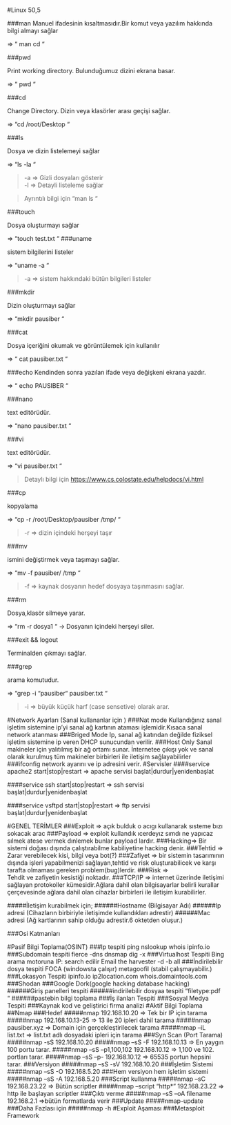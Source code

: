 

#Linux 50,5


###man 
Manuel ifadesinin kısaltmasıdır.Bir komut veya yazılım hakkında bilgi almayı sağlar

=> “ man cd “

###pwd 

 Print working directory. Bulunduğumuz dizini ekrana basar.

=> “ pwd “

###cd  

Change Directory. Dizin veya klasörler arası geçişi sağlar.

=> “cd /root/Desktop “

###ls 

Dosya ve dizin listelemeyi sağlar

=> “ls -la “

> -a => Gizli dosyaları gösterir 	
> -l => Detayli listeleme sağlar

> Ayrıntılı bilgi için “man ls “

###touch 

Dosya oluşturmayı sağlar

=> “touch test.txt “
###uname 

sistem bilgilerini listeler

=> “uname -a “

> -a => sistem hakkındaki bütün bilgileri listeler

###mkdir 

Dizin oluşturmayı sağlar

=> “mkdir pausiber “

###cat 

Dosya içeriğini okumak ve görüntülemek için kullanılır

=> “ cat pausiber.txt “

###echo 
Kendinden sonra yazılan ifade veya değişkeni ekrana yazdır.

=> “ echo PAUSIBER “

###nano 

text editörüdür.

=> “nano pausiber.txt “

###vi 

text editörüdür.

=> “vi pausiber.txt “

> Detaylı bilgi için https://www.cs.colostate.edu/helpdocs/vi.html

###cp 

kopyalama

=> “cp -r /root/Desktop/pausiber /tmp/ “

> -r => dizin içindeki herşeyi taşır

###mv 

ismini değiştirmek veya taşımayı sağlar.

=> “mv -f pausiber/ /tmp “

> -f => kaynak dosyanın hedef dosyaya taşınmasını sağlar.

###rm 

Dosya,klasör silmeye yarar.

=> “rm -r dosya1 “  -> Dosyanın içindeki herşeyi siler.

###exit && logout 

Terminalden çıkmayı sağlar.

###grep 

arama komutudur.

=> “grep -i “pausiber“ pausiber.txt “

> -i => büyük küçük harf (case sensetive) olarak arar.

#Network Ayarları (Sanal kullananlar için )
###Nat mode
 Kullandığınız sanal işletim sistemine ip’yi sanal ağ kartının ataması işlemidir.Kısaca sanal network atanması
###Briged Mode 
Ip, sanal ağ katından değilde fiziksel işletim sistemine ip veren DHCP sunucundan verilir.
###Host Only 
Sanal makineler için yalıtılmış bir ağ ortamı sunar. İnternetee çıkışı yok ve sanal olarak kurulmuş tüm makineler birbirleri ile iletişim sağlayabilirler
###ifconfig 
network ayarını ve ip adresini verir.
#Servisler
####service apache2 start|stop|restart 
=> apache servisi başlat|durdur|yenidenbaşlat

####service ssh start|stop|restart 
=> ssh servisi başlat|durdur|yenidenbaşlat

####service vsftpd start|stop|restart 
=> ftp servisi başlat|durdur|yenidenbaşlat

#GENEL TERİMLER
###Exploit =>
açık bulduk o acıgı kullanarak sısteme bızı sokacak arac
###Payload =>
exploit kullandık ıcerdeyız sımdı ne yapıcaz sılmek atese vermek dınlemek bunlar payload lardır.
###Hacking=>
Bir sistemi doğası dışında çalıştırabilme kabiliyetine hacking denir.
###Tehtid =>
Zarar verebilecek kisi, bilgi veya bot(?) 
###Zafiyet =>
bir sistemin tasarımının dışında işleri yapabilmenizi sağlayan,tehtid ve risk oluşturabilicek ve karşı tarafta olmaması gereken problem(bug)lerdir.
###Risk =>    
Tehdit ve zafiyetin kesistiği noktadır. 
###TCP/IP => 
internet üzerinde iletişimi sağlayan protokoller kümesidir.Ağlara dahil olan bilgisayarlar belirli kurallar çerçevesinde ağlara dahil olan cihazlar birbirleri ile iletişim kurabilirler.

#####İletişim kurabilmek için; 
######Hostname (Bilgisayar Adı) 
######Ip adresi (Cihazların birbiriyle iletişimde kullandıkları adrestir) 
######Mac adresi (Ağ kartlarının sahip olduğu adrestir.6 oktetden oluşur.)

###Osi Katmanları 

#Pasif Bilgi Toplama(OSINT)
###Ip tespiti
ping
nslookup
whois
ipinfo.io
###Subdomain tespiti
fierce -dns <domain-name>
dnsmap <domain-name>
dig -x <ip>
###Virtualhost Tespiti
Bing arama motoruna IP:<ip-adress> search edilir
Email 
the harvester -d <domain-name> -b all
###İndirilebilir dosya tespiti
FOCA (windowsta çalışır)
metagoofil (stabil çalışmayabilir.)
###Lokasyon Tespiti
ipinfo.io
ip2location.com
whois.domaintools.com
###Shodan
###Google Dork(google hacking database hacking)
######Giriş panelleri tespiti
######indirilebilir dosyaa tespiti “filetype:pdf <domain-name> “
######pastebin bilgi toplama
###İş ilanları Tespiti
###Sosyal Medya Tespiti
###Kaynak kod ve geliştirici firma analizi
#Aktif Bilgi Toplama
##Nmap
###Hedef
#####nmap 192.168.10.20 => Tek bir IP için tarama 
#####nmap 192.168.10.13-25 =>  13 ile 20 ipleri dahil tarama
#####nmap pausiber.xyz => Domain için gerçekleştirilecek tarama
#####nmap –iL list.txt => list.txt adlı dosyadaki ipleri için tarama
###Syn Scan (Port Tarama)
#####nmap -sS 192.168.10.20
#####nmap –sS -F 192.168.10.13 => En yaygın 100 portu tarar. 
#####nmap –sS –p1,100,102 192.168.10.12 => 1,100 ve 102. portları tarar.
#####nmap –sS –p- 192.168.10.12 => 65535 portun hepsini tarar.
###Versiyon
#####nmap –sS -sV 192.168.10.20
###İşletim Sistemi
#####nmap –sS -O 192.168.5.20
###Hem versiyon hem işletim sistemi
#####nmap –sS -A 192.168.5.20
###Script kullanma
#####nmap –sC 192.168.23.22 => Bütün scriptler
#####nmap –script “http*” 192.168.23.22 => http ile başlayan scriptler
###Çıktı verme
#####nmap –sS –oA filename 192.168.2.1 =>bütün formatlarda verir
###Update
#####nmap-update
###Daha Fazlası için
#####nmap -h
#Exploit Aşaması
###Metasploit Framework




 

 







